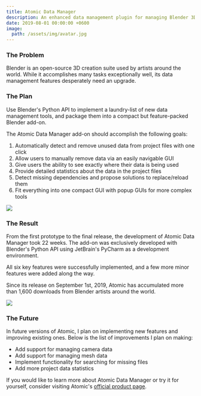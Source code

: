 ```yaml
---
title: Atomic Data Manager
description: An enhanced data management plugin for managing Blender 3D assets more efficiently.
date: 2019-08-01 00:00:00 +0600
image:
  path: /assets/img/avatar.jpg
---
```


### The Problem

Blender is an open-source 3D creation suite used by artists around the world. While it accomplishes many tasks exceptionally well, its data management features desperately need an upgrade.

### The Plan

Use Blender's Python API to implement a laundry-list of new data management tools, and package them into a compact but feature-packed Blender add-on.

The Atomic Data Manager add-on should accomplish the following goals:

1. Automatically detect and remove unused data from project files with one click
2. Allow users to manually remove data via an easily navigable GUI
3. Give users the ability to see exactly where their data is being used
4. Provide detailed statistics about the data in the project files
5. Detect missing dependencies and propose solutions to replace/reload them
6. Fit everything into one compact GUI with popup GUIs for more complex tools

![](https://i0.wp.com/grantwilk.com/wp-content/uploads/2020/01/spring_panel-min.jpg?fit=880%2C1002&ssl=1)

### The Result

From the first prototype to the final release, the development of Atomic Data Manager took 22 weeks. The add-on was exclusively developed with Blender's Python API using JetBrain's PyCharm as a development environment.

All six key features were successfully implemented, and a few more minor features were added along the way.

Since its release on September 1st, 2019, Atomic has accumulated more than 1,600 downloads from Blender artists around the world.

![](https://grantwilk.com/wp-content/uploads/2019/08/spring_window_shaded-min-1024x576.jpg)

### The Future

In future versions of Atomic, I plan on implementing new features and improving existing ones. Below is the list of improvements I plan on making:

- Add support for managing camera data
- Add support for managing mesh data
- Implement functionality for searching for missing files
- Add more project data statistics

If you would like to learn more about Atomic Data Manager or try it for yourself, consider visiting Atomic's [official product page](https://remington.pro/software/blender/atomic/).
